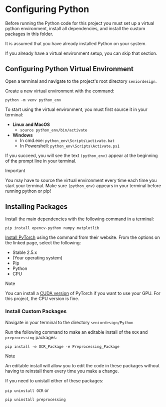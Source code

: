 # Configuring Python

Before running the Python code for this project
you must set up a virtual python environment,
install all dependencies, and install the custom
packages in this folder.

It is assumed that you have already installed Python
on your system.

If you already have a virtual environment setup,
you can skip that section.

## Configuring Python Virtual Environment

Open a terminal and navigate to the project's root directory `seniordesign`.

Create a new virtual environment with the command:

`python -m venv python_env`

To start using the virtual environment,
you must first source it in your terminal:

- **Linux and MacOS**
    - `source python_env/bin/activate`
- **Windows**
    - In cmd.exe: `python_env\Scripts\activate.bat`
    - In Powershell: `python_env\Scripts\Activate.ps1`

If you succeed, you will see the text `(python_env)` appear at the beginning
of the prompt line in your terminal.

> [!IMPORTANT]
> You may have to source the virtual environment every time each time you
> start your terminal. Make sure `(python_env)` appears in your terminal
> before running python or pip!

## Installing Packages

Install the main dependencies with the following command in a terminal:

`pip install opencv-python numpy matplotlib`

[Install PyTorch](https://pytorch.org/get-started/locally/) using the
command from their website. From the options on the linked page,
select the following:
- Stable 2.5.x
- (Your operating system)
- Pip
- Python
- CPU

> [!NOTE]
> You can install a [CUDA version](https://en.wikipedia.org/wiki/CUDA#GPUs_supported)
> of PyTorch if you want to use your GPU. For this project,
> the CPU version is fine.

### Install Custom Packages

Navigate in your terminal to the directory `seniordesign/Python`

Run the following command to make an editable install of the `OCR` and `preprocessing`
packages:

`pip install -e OCR_Package -e Preprocessing_Package`

> [!NOTE]
> An editable install will allow you to edit the code in these packages without
> having to reinstall them every time you make a change.

If you need to unistall either of these packages:

`pip uninstall OCR` or

`pip uninstall preprocessing`

